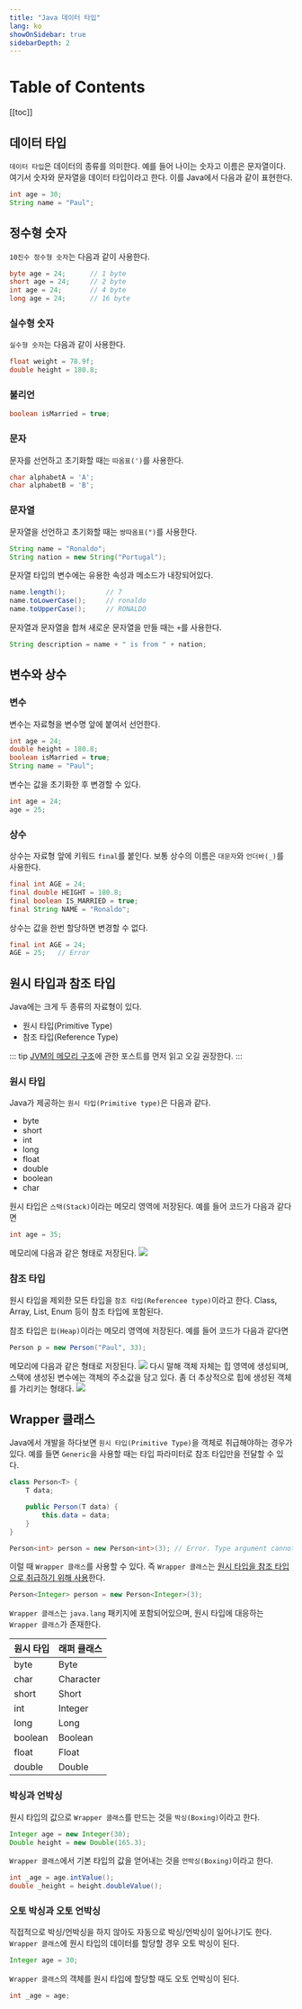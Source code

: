 ```yaml
---
title: "Java 데이터 타입"
lang: ko
showOnSidebar: true
sidebarDepth: 2
---
```


# Table of Contents
[[toc]]

## 데이터 타입
`데이터 타입`은 데이터의 종류를 의미한다. 예를 들어 나이는 숫자고 이름은 문자열이다. 여기서 숫자와 문자열을 데이터 타입이라고 한다. 이를 Java에서 다음과 같이 표현한다.
``` java
int age = 30;
String name = "Paul";
``` 

## 정수형 숫자
`10진수 정수형 숫자`는 다음과 같이 사용한다.
``` java
byte age = 24;      // 1 byte
short age = 24;     // 2 byte
int age = 24;       // 4 byte
long age = 24;      // 16 byte
```

### 실수형 숫자
`실수형 숫자`는 다음과 같이 사용한다.
``` java
float weight = 78.9f;
double height = 180.8;
```

### 불리언
``` java
boolean isMarried = true;
```

### 문자
문자를 선언하고 초기화할 때는 `따옴표(')`를 사용한다.
``` java
char alphabetA = 'A';
char alphabetB = 'B';
```

### 문자열 
문자열을 선언하고 초기화할 때는 `쌍따옴표(")`를 사용한다.
``` java
String name = "Ronaldo";
String nation = new String("Portugal");
```
문자열 타입의 변수에는 유용한 속성과 메소드가 내장되어있다.
``` java
name.length();          // 7
name.toLowerCase();     // ronaldo
name.toUpperCase();     // RONALDO
```
문자열과 문자열을 합쳐 새로운 문자열을 만들 때는 `+`를 사용한다.
``` java
String description = name + " is from " + nation;
```

## 변수와 상수
### 변수
변수는 자료형을 변수명 앞에 붙여서 선언한다.
``` java
int age = 24;
double height = 180.8;
boolean isMarried = true;
String name = "Paul";
```
변수는 값을 초기화한 후 변경할 수 있다.
``` java
int age = 24;
age = 25;
```

### 상수
상수는 자료형 앞에 키워드 `final`를 붙인다. 보통 상수의 이름은 `대문자`와 `언더바(_)`를 사용한다.
``` java
final int AGE = 24;
final double HEIGHT = 180.8;
final boolean IS_MARRIED = true;
final String NAME = "Ronaldo";
```
상수는 값을 한번 할당하면 변경할 수 없다.
``` java
final int AGE = 24;
AGE = 25;   // Error
```

## 원시 타입과 참조 타입
Java에는 크게 두 종류의 자료형이 있다.
- 원시 타입(Primitive Type)
- 참조 타입(Reference Type)

::: tip
[JVM의 메모리 구조](/post/10_java/180104_jvm_memory_structure.html)에 관한 포스트를 먼저 읽고 오길 권장한다.
:::


### 원시 타입
Java가 제공하는 `원시 타입(Primitive type)`은 다음과 같다.
- byte
- short
- int
- long
- float
- double
- boolean
- char

원시 타입은 `스택(Stack)`이라는 메모리 영역에 저장된다. 예를 들어 코드가 다음과 같다면
``` java
int age = 35;
```
메모리에 다음과 같은 형태로 저장된다.
![](./180108_datatype/1.png)

### 참조 타입
원시 타입을 제외한 모든 타입을 `참조 타입(Referencee type)`이라고 한다. Class, Array, List, Enum 등이 참조 타입에 포함된다.

참조 타입은 `힙(Heap)`이라는 메모리 영역에 저장된다. 예를 들어 코드가 다음과 같다면
``` java
Person p = new Person("Paul", 33);
```
메모리에 다음과 같은 형태로 저장된다.
![](./180108_datatype/2.png)
다시 말해 객체 자체는 힙 영역에 생성되며, 스택에 생성된 변수에는 객체의 주소값을 담고 있다. 좀 더 추상적으로 힙에 생성된 객체를 가리키는 형태다.
![](./180108_datatype/3.png)

## Wrapper 클래스
Java에서 개발을 하다보면 `원시 타입(Primitive Type)`을 객체로 취급해야하는 경우가 있다. 예를 들면 `Generic`을 사용할 때는 타입 파라미터로 참조 타입만을 전달할 수 있다.
``` java
class Person<T> {
    T data;

    public Person(T data) {
        this.data = data;
    }
}
```
``` java
Person<int> person = new Person<int>(3); // Error. Type argument cannot be of primitive type
```
이럴 때 `Wrapper 클래스`를 사용할 수 있다. 즉  `Wrapper 클래스`는 <u>원시 타입을 참조 타입으로 취급하기 위해 사용</u>한다.
``` java
Person<Integer> person = new Person<Integer>(3);
```
`Wrapper 클래스`는 `java.lang` 패키지에 포함되어있으며, 원시 타입에 대응하는 `Wrapper 클래스`가 존재한다.

|원시 타입|래퍼 클래스|
|-------|--------|
|byte|Byte|
|char|Character|
|short|Short|
|int|Integer|
|long|Long|
|boolean|Boolean|
|float|Float|
|double|Double|

### 박싱과 언박싱
원시 타입의 값으로 `Wrapper 클래스`를 만드는 것을 `박싱(Boxing)`이라고 한다.
``` java
Integer age = new Integer(30);
Double height = new Double(165.3);
```
`Wrapper 클래스`에서 기본 타입의 값을 얻어내는 것을 `언박싱(Boxing)`이라고 한다.
``` java
int _age = age.intValue();
double _height = height.doubleValue();
``` 

### 오토 박싱과 오토 언박싱
직접적으로 박싱/언박싱을 하지 않아도 자동으로 박싱/언박싱이 일어나기도 한다. `Wrapper 클래스`에 원시 타입의 데이터를 할당할 경우 오토 박싱이 된다.
``` java
Integer age = 30;
``` 
`Wrapper 클래스`의 객체를 원시 타입에 할당할 때도 오토 언박싱이 된다.
``` java
int _age = age;
``` 